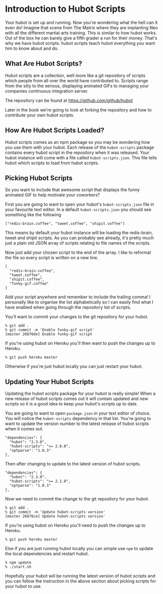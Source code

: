 # Introduction to Hubot Scripts

Your hubot is set up and running. Now you're wondering what the hell can it
even do! Imagine that scene from The Matrix where they are implanting Neo with
all the different martial arts training. This is similar to how hubot works.
Out of the box he can barely give a fifth grader a run for their money. That's
why we have hubot scripts. hubot scripts teach hubot everything you want him
to know about and do.

## What Are Hubot Scripts?

Hubot scripts are a collection, well more like a git repository of scripts
which people from all over the world have contributed to. Scripts range from
the silly to the serious, displaying animated GIFs to managing your companies
continuous integration server.

The repository can be found at https://github.com/github/hubot

Later in the book we're going to look at forking the repository and how to
contribute your own hubot scripts.

## How Are Hubot Scripts Loaded?

Hubot scripts comes as an npm package so you may be wondering how you use them
with your hubot. Each release of the `hubot-scripts` package contains every
hubot script in the repository when it was released. Your hubot instance will
come with a file called `hubot-scripts.json`. This file tells hubot which
scripts to load from hubot scripts.

## Picking Hubot Scripts

So you want to include that awesome script that displays the funny animated GIF
to help motivate your coworkers?

First you are going to want to open your hubot's `hubot-scripts.json` file in
your favourite text editor. In a default `hubot-scripts.json` you should see
something like the following

    ["redis-brain.coffee", "tweet.coffee", "shipit.coffee"]

This means by default your hubot instance will be loading the redis-brain,
tweet and shipit scripts. As you can probably see already, it's pretty much
just a plain old JSON array of scripts relating to file names of the scripts.

Now just add your chosen script to the end of the array. I like to reformat the
file so every script is written on a new line.

    [
      "redis-brain.coffee",
      "tweet.coffee",
      "shipit.coffee",
      "funky-gif.coffee"
    ]

Add your script anywhere and remember to include the trailing comma! I
personally like to organise the list alphabetically so I can easily find what
I have enabled when going through the repository list of scripts.

You'll want to commit your changes to the git repository for your hubot.

    % git add .
    % git commit -m 'Enable funky-gif script'
    [master 26876de] Enable funky-gif script

If you're using hubot on Heroku you'll then want to push the changes up to
Heroku.

    % git push heroku master

Otherwise if you're just hubot locally you can just restart your hubot.

## Updating Your Hubot Scripts

Updating the hubot scripts package for your hubot is really simple! When a new
release of hubot scripts comes out it will contain updated and new scripts so
it is a good idea to keep your hubot's scripts up to date.

You are going to want to open `package.json` in your text editor of choice. You
will notice the `hubot-scripts` dependency in that list. You're going to want
to update the version number to the latest release of hubot scripts when it
comes out.

    "dependencies": {
      "hubot": "2.3.0",
      "hubot-scripts": ">= 2.0.0",
      "optparse": "1.0.3"
    },

Then after changing to update to the latest version of hubot scripts.

    "dependencies": {
      "hubot": "2.3.0",
      "hubot-scripts": ">= 2.1.0",
      "optparse": "1.0.3"
    },

Now we need to commit the change to the git repository for your hubot.

    % git add .
    % git commit -m 'Update hubot-scripts version'
    [master 26876ce] Update hubot-scripts version'

If you're using hubot on Heroku you'll need to push the changes up to Heroku.

    % git push heroku master

Else if you are just running hubot locally you can simple use `npm` to update
the local dependencies and restart hubot.

    % npm update
    % ./start.sh

Hopefully your hubot will be running the latest version of hubot scripts and
you can follow the instruction in the above section about picking scripts for
your hubot to use.
